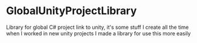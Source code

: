 # GlobalUnityProjectLibrary
Library for global C# project link to unity, it's some stuff I create all the time when I worked in new unity projects I made a library for use this more easily 

